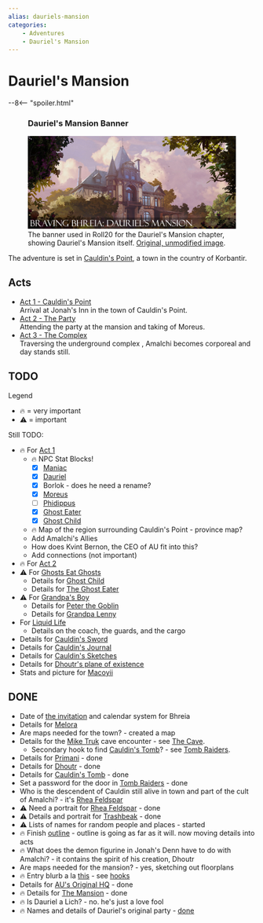 ```yaml
---
alias: dauriels-mansion
categories:
    - Adventures
    - Dauriel's Mansion
---
```

# Dauriel's Mansion

--8<-- "spoiler.html"

<figure class="infobox right">
  <h3>Dauriel's Mansion Banner</h3>
  <a href="/assets/images/dauriels-mansion-roll20-banner.jpg">
    <img src="/assets/images/dauriels-mansion-roll20-banner.jpg" />
  </a>
  <figcaption>
    The banner used in Roll20 for the Dauriel's Mansion chapter, showing Dauriel's Mansion itself. <a href="https://www.artstation.com/artwork/W2nxZQ">Original, unmodified image</a>.
  </figcaption>
</figure>

The adventure is set in [Cauldin's Point](../../geography/settlements/cauldins-point.md), a town in the country of Korbantir.

## Acts

* [Act 1 - Cauldin's Point](acts/act-1/index.md)  
  Arrival at Jonah's Inn in the town of Cauldin's Point.
* [Act 2 - The Party](acts/act-2/index.md)  
  Attending the party at the mansion and taking of Moreus.
* [Act 3 - The Complex](acts/act-3/index.md)  
  Traversing the underground complex , Amalchi becomes corporeal and day stands still.

## TODO

Legend

* 🔥 = very important
* ⚠️ = important

Still TODO:

* 🔥 For [Act 1](acts/act-1/index.md)
  * 🔥 NPC Stat Blocks!
    * [x] [Maniac](npcs/maniac.md)
    * [x] [Dauriel](npcs/dauriel-aldarion.md)
    * [x] Borlok - does he need a rename?
    * [x] [Moreus](npcs/moreus.md)
    * [ ] [Phidippus](npcs/phidippus.md)
    * [x] [Ghost Eater](npcs/ghost-eater.md)
    * [x] [Ghost Child](npcs/ghost-child.md)
  * 🔥 Map of the region surrounding Cauldin's Point - province map?
  * Add Amalchi's Allies
  * How does Kvint Bernon, the CEO of AU fit into this?
  * Add connections (not important)
* 🔥 For [Act 2](acts/act-2/index.md)
* ⚠️ For [Ghosts Eat Ghosts](sidequests/ghosts-eat-ghosts.md)
  * Details for [Ghost Child](npcs/ghost-child.md)
  * Details for [The Ghost Eater](npcs/ghost-eater.md)
* ⚠️ For [Grandpa's Boy](sidequests/grandpas-boy.md)
  * Details for [Peter the Goblin](npcs/peter-the-goblin.md)
  * Details for [Grandpa Lenny](npcs/grandpa-lenny.md)
* For [Liquid Life](sidequests/liquid-life.md)
  * Details on the coach, the guards, and the cargo
* Details for [Cauldin's Sword](../../items/cauldins-sword.md)
* Details for [Cauldin's Journal](../../items/cauldins-journal.md)
* Details for [Cauldin's Sketches](../../items/cauldins-sketches.md)
* Details for [Dhoutr's plane of existence](../../deities/dhoutr.md)
* Stats and picture for [Macoyii](../../creatures/macoyii.md)

## DONE

* Date of [the invitation](handouts/dauriels-invitation.md) and calendar system for Bhreia
* Details for [Melora](../../deities/melora.md)
* Are maps needed for the town? - created a map
* Details for the [Mike Truk](npcs/mike-truk.md) cave encounter - see [The Cave](sidequests/the-cave.md).
  * Secondary hook to find [Cauldin's Tomb](places/cauldins-tomb.md)? - see [Tomb Raiders](sidequests/tomb-raiders.md).
* Details for [Primani](../../deities/primani.md) - done
* Details for [Dhoutr](../../deities/dhoutr.md) - done
* Details for [Cauldin's Tomb](places/cauldins-tomb.md) - done
* Set a password for the door in [Tomb Raiders](sidequests/tomb-raiders.md) - done
* Who is the descendent of Cauldin still alive in town and part of the cult of Amalchi? - it's [Rhea Feldspar](npcs/rhea-feldspar.md)
* ⚠️ Need a portrait for [Rhea Feldspar](npcs/rhea-feldspar.md) - done
* ⚠️ Details and portrait for [Trashbeak](npcs/trashbeak.md) - done
* ⚠️ Lists of names for random people and places - started
* 🔥 Finish [outline](story-outline.md) - outline is going as far as it will. now moving details into acts
* 🔥 What does the demon figurine in Jonah's Denn have to do with Amalchi? - it contains the spirit of his creation, Dhoutr
* Are maps needed for the mansion? - yes, sketching out floorplans
* 🔥 Entry blurb a la [this](https://criticalrole.fandom.com/wiki/The_Nameless_Ones/Transcript#Part_I) - see [hooks](acts/act-1/adventure-hooks.md)
* Details for [AU's Original HQ](places/au-original-hq.md) - done
* 🔥 Details for [The Mansion](places/the-mansion.md) - done
* 🔥 Is Dauriel a Lich? - no. he's just a love fool
* 🔥 Names and details of Dauriel's original party - [done](organizations/aldarion-adventurers.md)
